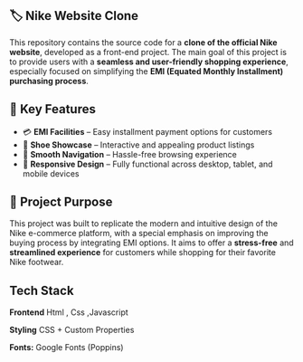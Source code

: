 ##  🏷️ Nike Website Clone

This repository contains the source code for a **clone of the official Nike website**, developed as a front-end project. The main goal of this project is to provide users with a **seamless and user-friendly shopping experience**, especially focused on simplifying the **EMI (Equated Monthly Installment) purchasing process**.

##  🔧 Key Features

- 💳 **EMI Facilities** – Easy installment payment options for customers  
- 👟 **Shoe Showcase** – Interactive and appealing product listings  
- 🧭 **Smooth Navigation** – Hassle-free browsing experience  
- 📱 **Responsive Design** – Fully functional across desktop, tablet, and mobile devices  

## 🎯 Project Purpose

This project was built to replicate the modern and intuitive design of the Nike e-commerce platform, with a special emphasis on improving the buying process by integrating EMI options. It aims to offer a **stress-free** and **streamlined experience** for customers while shopping for their favorite Nike footwear.





## Tech Stack

**Frontend**  Html , Css ,Javascript 

**Styling**  CSS + Custom Properties

**Fonts:**  Google Fonts (Poppins)




